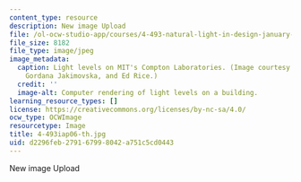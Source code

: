 ```yaml
---
content_type: resource
description: New image Upload
file: /ol-ocw-studio-app/courses/4-493-natural-light-in-design-january-iap-2006/d2296feb279167998042a751c5cd0443_4-493iap06-th.jpg
file_size: 8182
file_type: image/jpeg
image_metadata:
  caption: Light levels on MIT's Compton Laboratories. (Image courtesy of Ruchi Jain,
    Gordana Jakimovska, and Ed Rice.)
  credit: ''
  image-alt: Computer rendering of light levels on a building.
learning_resource_types: []
license: https://creativecommons.org/licenses/by-nc-sa/4.0/
ocw_type: OCWImage
resourcetype: Image
title: 4-493iap06-th.jpg
uid: d2296feb-2791-6799-8042-a751c5cd0443
---
```

New image Upload